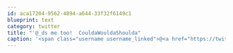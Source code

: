 ```yaml
---
id: aca17204-9562-4894-a644-33f32f6149c1
blueprint: text
category: twitter
title: "'@_ds me too!  CouldaWouldaShoulda"
caption: '<span class="username username_linked">@<a href="https://twitter.com/_ds" title="Dustin Senos">_ds</a></span> me too!  CouldaWouldaShoulda'
---
```

